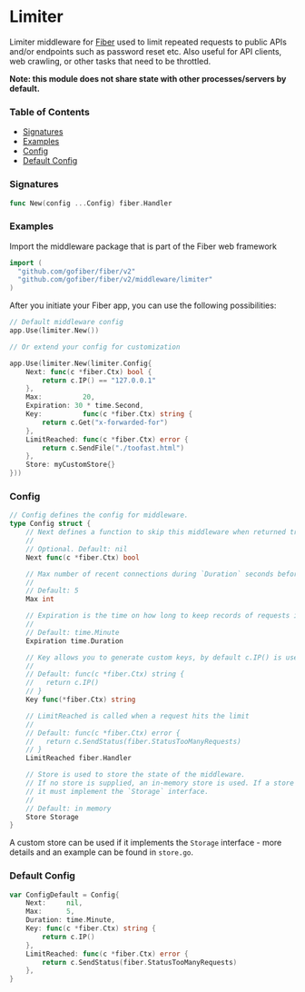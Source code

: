 # Limiter
Limiter middleware for [Fiber](https://github.com/gofiber/fiber) used to limit repeated requests to public APIs and/or endpoints such as password reset etc. Also useful for API clients, web crawling, or other tasks that need to be throttled.

**Note: this module does not share state with other processes/servers by default.**

### Table of Contents
- [Signatures](#signatures)
- [Examples](#examples)
- [Config](#config)
- [Default Config](#default-config)


### Signatures
```go
func New(config ...Config) fiber.Handler
```

### Examples
Import the middleware package that is part of the Fiber web framework
```go
import (
  "github.com/gofiber/fiber/v2"
  "github.com/gofiber/fiber/v2/middleware/limiter"
)
```

After you initiate your Fiber app, you can use the following possibilities:
```go
// Default middleware config
app.Use(limiter.New())

// Or extend your config for customization

app.Use(limiter.New(limiter.Config{
	Next: func(c *fiber.Ctx) bool {
		return c.IP() == "127.0.0.1"
	},
	Max:          20,
	Expiration: 30 * time.Second,
	Key:          func(c *fiber.Ctx) string {
		return c.Get("x-forwarded-for")
	},
	LimitReached: func(c *fiber.Ctx) error {
		return c.SendFile("./toofast.html")
	},
	Store: myCustomStore{}
}))
```

### Config
```go
// Config defines the config for middleware.
type Config struct {
	// Next defines a function to skip this middleware when returned true.
	//
	// Optional. Default: nil
	Next func(c *fiber.Ctx) bool

	// Max number of recent connections during `Duration` seconds before sending a 429 response
	//
	// Default: 5
	Max int

	// Expiration is the time on how long to keep records of requests in memory
	// 
	// Default: time.Minute
	Expiration time.Duration

	// Key allows you to generate custom keys, by default c.IP() is used
	//
	// Default: func(c *fiber.Ctx) string {
	//   return c.IP()
	// }
	Key func(*fiber.Ctx) string

	// LimitReached is called when a request hits the limit
	//
	// Default: func(c *fiber.Ctx) error {
	//   return c.SendStatus(fiber.StatusTooManyRequests)
	// }
	LimitReached fiber.Handler

	// Store is used to store the state of the middleware.
	// If no store is supplied, an in-memory store is used. If a store is supplied,
	// it must implement the `Storage` interface.
	//
	// Default: in memory
	Store Storage
}
```

A custom store can be used if it implements the `Storage` interface - more details and an example can be found in `store.go`.

### Default Config
```go
var ConfigDefault = Config{
	Next:     nil,
	Max:      5,
	Duration: time.Minute,
	Key: func(c *fiber.Ctx) string {
		return c.IP()
	},
	LimitReached: func(c *fiber.Ctx) error {
		return c.SendStatus(fiber.StatusTooManyRequests)
	},
}
```
